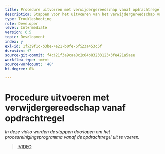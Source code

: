 ```yaml
---
title: Procedure uitvoeren met verwijdergereedschap vanaf opdrachtregel
description: Stappen voor het uitvoeren van het verwijdergereedschap van de opdrachtregel voor het verwijderen van records uit de taakbeheertabel
type: Troubleshooting
role: Developer
level: Intermediate
version: 6.5
topic: Development
index: y
exl-id: 1f539f1c-b3be-4e21-b0fe-6f523a453c5f
duration: 97
source-git-commit: f4c621f3a9caa8c2c64b8323312343fe421a5aee
workflow-type: tm+mt
source-wordcount: '48'
ht-degree: 0%

---
```


# Procedure uitvoeren met verwijdergereedschap vanaf opdrachtregel

*In deze video worden de stappen doorlopen om het procesreinigingsprogramma vanaf de opdrachtregel uit te voeren.*

>[!VIDEO](https://video.tv.adobe.com/v/335508?quality=12&learn=on)
